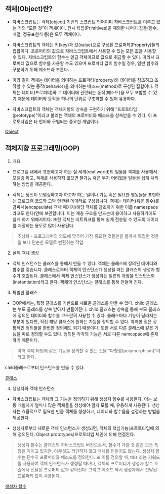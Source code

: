 ## 객체(Object)란?
 - 자바스크립트는 객체(object) 기반의 스크립트 언어이며 자바스크립트를 이루고 있는 거의 “모든 것”이 객체이다. 원시 타입(Primitives)을 제외한 나머지 값들(함수, 배열, 정규표현식 등)은 모두 객체이다.

 - 자바스크립트의 객체는 키(key)과 값(value)으로 구성된 프로퍼티(Property)들의 집합이다. 프로퍼티의 값으로 자바스크립트에서 사용할 수 있는 모든 값을 사용할 수 있다. 자바스크립트의 함수는 일급 객체이므로 값으로 취급할 수 있다. 따라서 프로퍼티 값으로 함수를 사용할 수도 있으며 프로퍼티 값이 함수일 경우, 일반 함수와 구분하기 위해 메소드라 부른다.

 - 이와 같이 객체는 데이터를 의미하는 프로퍼티(property)와 데이터를 참조하고 조작할 수 있는 동작(behavior)을 의미하는 메소드(method)로 구성된 집합이다. 객체는 데이터(프로퍼티)와 그 데이터에 관련되는 동작(메소드)을 모두 포함할 수 있기 때문에 데이터와 동작을 하나의 단위로 구조화할 수 있어 유용하다.

 - 자바스크립트의 객체는 객체지향의 상속을 구현하기 위해 “프로토타입(prototype)”이라고 불리는 객체의 프로퍼티와 메소드를 상속받을 수 있다. 이 프로토타입은 타 언어와 구별되는 중요한 개념이다.

 [Object]()

## 객체지향 프로그래밍(OOP)
1. 개요 
 - 프로그램 내에서 표현하고자 하는 실 세계(real world)의 일들을 객체를 사용해서 모델링 하고, 객체를 사용하지 않으면 불가능 혹은 무지 어려웠을 일들을 쉽게 처리하는 방법을 제공한다.

 - 객체는 당신이 모델링하고자 하고자 하는 일이나 기능 혹은 필요한 행동들을 표현하는 프로그램 코드와 그와 연관된 데이터로 구성됩니다. 객체는 데이터(혹은 함수)를 감싸서(encapsulate) 객체 패키지(해당 객체를 참조하기 위한 이름 namespace 라고도 한다)안에 보관합니다. 이는 계층 구조를 만드는데 용이하고 사용하기에도 쉽게 하기 위해서이다. 또한 객체는 네트워크를 통해 쉽게 전송될 수 있도록 데이터를 저장하는 용도로 많이 사용된다.

 > 추상화 - 프로그래머의 의도에 맞추어 가장 중요한 것들만을 뽑아서 복잡한 것들을 보다 단순한 모델로 변환하는 작업

2. 실제 객체 생성
 - 객체 인스턴스는 클래스를 통해서 만들 수 있다. 객체는 클래스에 정의된 데이터와 함수를 갖습니다. 클래스로부터 객체의 인스턴스가 생성될 때는 클래스의 생성자 함수가 호출된다. 클래스에서 객체 인스턴스가 생성되는 일련의 과정을 인스턴스화(instantiation)라고 한다. 객체의 인스턴스는 클래스를 통해 만들어 진다.

3. 특별한 클래스
 - OOP에서는, 특정 클래스를 기반으로 새로운 클래스를 만들 수 있다. child 클래스는 부모 클래스를 상속 받아서 만들어진다. child 클래스는 상속을 통해 부모 클래스에 정의된 데이터와 함수를 고스란히 사용할 수 있다. 클래스마다 기능이 달라지는 부분이 있다면, 직접 해당 클래스에 원하는 기능을 정의할 수 있다. 이러한 점은 공통적인 정의들을 한번만 정의해도 되기 때문이다. 또한 서로 다른 클래스에 같은 기능을 따로 정의할 수도 있다. 정의된 각각의 기능은 서로 다른 namespace에 존재하기 때문이다. 

 > 여러 객체 타입에 같은 기능을 정의할 수 있는 것을 "다형성(polymorphism)"이라고 한다.

 child클래스로부터 인스턴스를 만들 수 있다.

 [클래스](https://github.com/criminal415/IL/blob/main/JavaScript/appendix/OOP/class.js)

4. 생성자와 객체 인스턴스
 - 자바스크립트는 객체와 그 기능을 정의하기 위해 생성자 함수를 사용한다. 이는 보통 개발자가 얼마나 많은 객체들을 생성해야 할지 모를 때, 유용하게 사용된다. 생성자는 효율적으로 필요한 만큼 객체를 생성하고, 데이터와 함수들을 설정하는 방법을 제공한다.

 - 생성자로부터 새로운 객체 인스턴스가 생성되면, 객체의 핵심기능(프로토타입에 의해 정의된다. Object prototypes)프로토타입 체인에 의해 연결된다.

 > 생성자 함수는 클래스의 자바스크립트 버전으로서, 함수가 가질 것 같은 모든 특징을 가지고 있지만, 아무것도 리턴하지 않고 객체를 만들지도 않는다. 생성자 함수는 단수히 프로퍼티와 메소드를 정의한다.
 또 이를 정의할 때, this 라는 키워드를 사용하여 객체 인스턴스가 생성될 때마다, 객체의 프로퍼티가 생성자 함수 호출에서 전달된 프로퍼티 값과 같아진다. 그리고 메소드 역시 생성자에서 전달된 프로퍼티 값이 사용된다.
 
 [생성자 함수](https://github.com/criminal415/IL/blob/main/JavaScript/appendix/OOP/constructor.js)

 